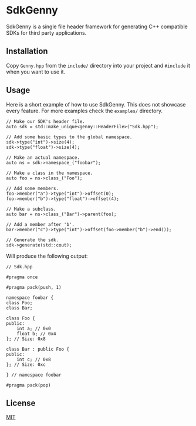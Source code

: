 # SdkGenny

SdkGenny is a single file header framework for generating C++ compatible SDKs for third party applications.

## Installation

Copy `Genny.hpp` from the `include/` directory into your project and `#include` it when you want to use it.

## Usage
Here is a short example of how to use SdkGenny. This does not showcase every feature. For more examples check the `examples/` directory.
```
// Make our SDK's header file.
auto sdk = std::make_unique<genny::HeaderFile>("Sdk.hpp");

// Add some basic types to the global namespace.
sdk->type("int")->size(4);
sdk->type("float")->size(4);

// Make an actual namespace.
auto ns = sdk->namespace_("foobar");

// Make a class in the namespace.
auto foo = ns->class_("Foo");

// Add some members.
foo->member("a")->type("int")->offset(0);
foo->member("b")->type("float")->offset(4);

// Make a subclass.
auto bar = ns->class_("Bar")->parent(foo);

// Add a member after 'b'.
bar->member("c")->type("int")->offset(foo->member("b")->end());

// Generate the sdk.
sdk->generate(std::cout);
```
Will produce the following output:
```
// Sdk.hpp

#pragma once

#pragma pack(push, 1)

namespace foobar {
class Foo;
class Bar;

class Foo {
public:
    int a; // 0x0
    float b; // 0x4
}; // Size: 0x8

class Bar : public Foo {
public:
    int c; // 0x8
}; // Size: 0xc

} // namespace foobar

#pragma pack(pop)
```

## License
[MIT](https://choosealicense.com/licenses/mit/)